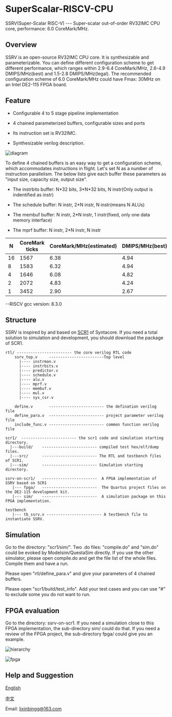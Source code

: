 # SuperScalar-RISCV-CPU

SSRV(Super-Scalar RISC-V) --- Super-scalar out-of-order RV32IMC CPU core,  performance: 6.0 CoreMark/MHz.

## Overview ##

SSRV is an open-source RV32IMC CPU core. It is synthesizable and parameterizable. You can define different configuration scheme to get different performance,  which ranges within 2.9-6.4 CoreMark/MHz, 2.6-4.9 DMIPS/MHz(best) and 1.5-2.8 DMIPS/MHz(legal). The recommended configuration scheme of 6.0 CoreMark/MHz could have Fmax: 30MHz on an Intel DE2-115 FPGA board. 

## Feature ##

* Configurable 4 to 5 stage pipeline implementation

* 4 chained parameterized buffers, configurable sizes and ports

* Its instruction set is RV32IMC.

* Synthesizable verilog description.

![diagram](https://github.com/risclite/SuperScalar-RISCV-CPU/blob/master/wiki/png/diagram.png)

To define 4 chained buffers is an easy way to get a configuration scheme, which accommodates instructions in flight. Let's set N as a number of instruction parallelism. The below lists give each buffer these parameters as "input size, capacity size, output size".

* The instrbits buffer: N\*32 bits,  3\*N\*32 bits, N instr(Only output is indentified as instr)

* The schedule buffer: N instr, 2\*N instr, N instr(means N ALUs)

* The membuf buffer: N instr, 2\*N instr, 1 instr(fixed, only one data memory interface)
	
* The mprf buffer: N instr, 2\*N instr, N instr
	
|N            |	CoreMark ticks |CoreMark/MHz(estimated) |	DMIPS/MHz(best) |	DMIPS/MHz(legal)   |
|-------------|----------------|------------------------|-------------------|----------------------|
|    16       | 1567           |  6.38                  |    4.94           | 2.82                 |
|     8       | 1583           |  6.32                  |    4.94           | 2.79                 |
|     4       | 1646           |  6.08                  |    4.82           | 2.75                 |
|     2       | 2072           |  4.83                  |    4.24           | 2.39                 |
|     1       | 3452           |  2.90                  |    2.67           | 1.48                 |

--RISCV gcc version: 8.3.0


## Structure ##

SSRV is inspired by and based on [SCR1](https://github.com/syntacore/scr1) of Syntacore. If you need a total solution to simulation and development, you should download the package of SCR1.

    rtl/ ------------------------ the core verilog RTL code    
        ssrv_top.v     ------------------------Top level
          |---- instrman.v
          |---- instrbits.v
          |---- predictor.v
          |---- schedule.v
          |---- alu.v
          |---- mprf.v
          |---- membuf.v
          |---- mul.v
          |---- sys_csr.v
        
        define.v       ------------------------ the defination verilog file
        define_para.v  ------------------------ project parameter verilog file
        include_func.v ------------------------ common function verilog file

    scr1/  ------------------------ the scr1 code and simulation starting directory.  
      |---build/    ------------------------ compiled test hex/elf/dump files. 
      |---src/      ------------------------ The RTL and testbench files of SCR1. 
      |---sim/      ------------------------ Simulation starting directory. 

    ssrv-on-scr1/   ------------------------  A FPGA implementation of SSRV based on SCR1
       |--- fpga/   ------------------------  The Quartus project files on the DE2-115 development kit.
       |--- sim/    ------------------------  A simulation package on this FPGA implementation.

    testbench
       |--- tb_ssrv.v ------------------------ A testbench file to instantiate SSRV.

## Simulation ##

Go to the directory: "scr1/sim/". Two .do files: "compile.do" and "sim.do" could be evoked by Modelsim/QuestaSim directly. If you use the other simulator, please open compile.do and get the file list of the whole files. Compile them and have a run.

Please open "rtl/define_para.v" and give your parameters of 4 chained buffers.

Please open "scr1/build/test_info". Add your test cases and you can use "#" to exclude some you do not want to run.

## FPGA evaluation ##

Go to the directory: ssrv-on-scr1. If you need a simulation close to this FPGA implementation, the sub-directory sim/ could do that. If you need a review of the FPGA project, the sub-directory fpga/ could give you an example. 

![hierarchy](https://github.com/risclite/SuperScalar-RISCV-CPU/blob/master/wiki/png/hierarchy.png)

![fpga](https://github.com/risclite/SuperScalar-RISCV-CPU/blob/master/wiki/png/fpga.PNG)


## Help and Suggestion ##

[English](https://risclite.github.io/)        

[中文](https://github.com/risclite/SuperScalar-RISCV-CPU/wiki/中文帮助维基)  
  
Email: lixinbingg@163.com








